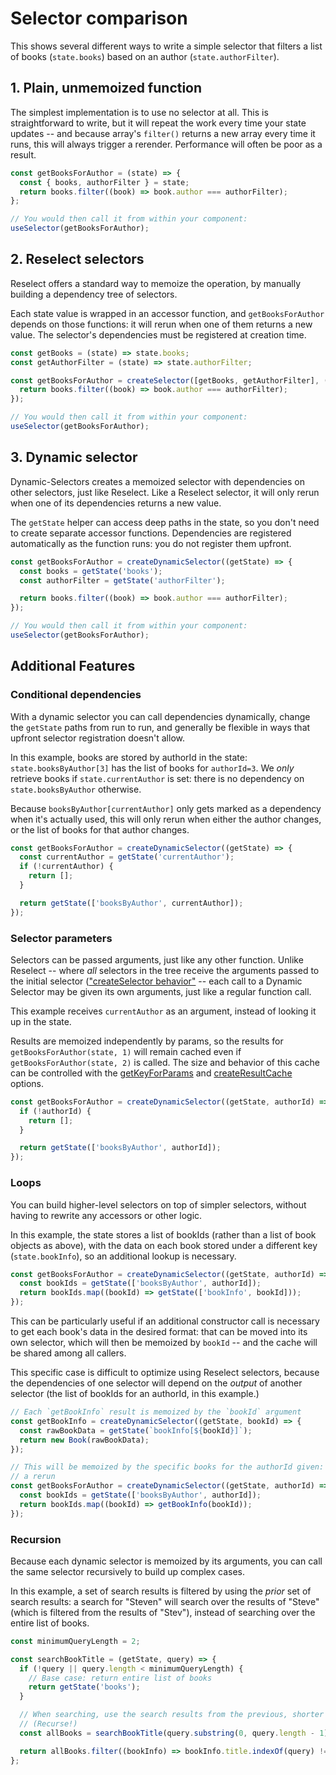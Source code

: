 # Selector comparison

This shows several different ways to write a simple selector that filters a list of books (`state.books`) based on
an author (`state.authorFilter`).

## 1. Plain, unmemoized function

The simplest implementation is to use no selector at all. This is straightforward to write, but it will repeat the work
every time your state updates -- and because array's `filter()` returns a new array every time it runs, this will always
trigger a rerender. Performance will often be poor as a result.

```javascript
const getBooksForAuthor = (state) => {
  const { books, authorFilter } = state;
  return books.filter((book) => book.author === authorFilter);
};

// You would then call it from within your component:
useSelector(getBooksForAuthor);
```

## 2. Reselect selectors

Reselect offers a standard way to memoize the operation, by manually building a dependency tree of selectors.

Each state value is wrapped in an accessor function, and `getBooksForAuthor` depends on those functions: it will rerun
when one of them returns a new value. The selector's dependencies must be registered at creation time.

```javascript
const getBooks = (state) => state.books;
const getAuthorFilter = (state) => state.authorFilter;

const getBooksForAuthor = createSelector([getBooks, getAuthorFilter], (books, authorFilter) => {
  return books.filter((book) => book.author === authorFilter);
});

// You would then call it from within your component:
useSelector(getBooksForAuthor);
```

## 3. Dynamic selector

Dynamic-Selectors creates a memoized selector with dependencies on other selectors, just like Reselect.
Like a Reselect selector, it will only rerun when one of its dependencies returns a new value.

The `getState` helper can access deep paths in the state, so you don't need to create separate accessor functions.
Dependencies are registered automatically as the function runs: you do not register them upfront.

```javascript
const getBooksForAuthor = createDynamicSelector((getState) => {
  const books = getState('books');
  const authorFilter = getState('authorFilter');

  return books.filter((book) => book.author === authorFilter);
});

// You would then call it from within your component:
useSelector(getBooksForAuthor);
```

## Additional Features

### Conditional dependencies

With a dynamic selector you can call dependencies dynamically, change the `getState` paths from run to run, and
generally be flexible in ways that upfront selector registration doesn't allow.

In this example, books are stored by authorId in the state: `state.booksByAuthor[3]` has the list of books for
`authorId=3`. We _only_ retrieve books if `state.currentAuthor` is set: there is no dependency on `state.booksByAuthor`
otherwise.

Because `booksByAuthor[currentAuthor]` only gets marked as a dependency when it's actually used, this will only rerun
when either the author changes, or the list of books for that author changes.

```javascript
const getBooksForAuthor = createDynamicSelector((getState) => {
  const currentAuthor = getState('currentAuthor');
  if (!currentAuthor) {
    return [];
  }

  return getState(['booksByAuthor', currentAuthor]);
});
```

### Selector parameters

Selectors can be passed arguments, just like any other function. Unlike Reselect -- where _all_ selectors in the tree
receive the arguments passed to the initial selector (["createSelector behavior"](https://redux.js.org/usage/deriving-data-selectors#createselector-behavior)
-- each call to a Dynamic Selector may be given its own arguments, just like a regular function call.

This example receives `currentAuthor` as an argument, instead of looking it up in the state.

Results are memoized independently by params, so the results for `getBooksForAuthor(state, 1)` will remain cached even
if `getBooksForAuthor(state, 2)` is called. The size and behavior of this cache can be controlled with the
[getKeyForParams](https://github.com/spautz/dynamic-selectors/tree/main/packages/core#getkeyforparams-functionparams-default-jsonstringify)
and
[createResultCache](https://github.com/spautz/dynamic-selectors/tree/main/packages/core#createresultcache-function-default-plain-object)
options.

```javascript
const getBooksForAuthor = createDynamicSelector((getState, authorId) => {
  if (!authorId) {
    return [];
  }

  return getState(['booksByAuthor', authorId]);
});
```

### Loops

You can build higher-level selectors on top of simpler selectors, without having to rewrite any accessors or other
logic.

In this example, the state stores a list of bookIds (rather than a list of book objects as above), with the data on each
book stored under a different key (`state.bookInfo`), so an additional lookup is necessary.

```javascript
const getBooksForAuthor = createDynamicSelector((getState, authorId) => {
  const bookIds = getState(['booksByAuthor', authorId]);
  return bookIds.map((bookId) => getState(['bookInfo', bookId]));
});
```

This can be particularly useful if an additional constructor call is necessary to get each book's data in the desired
format: that can be moved into its own selector, which will then be memoized by `bookId` -- and the cache will be shared
among all callers.

This specific case is difficult to optimize using Reselect selectors, because the dependencies of one selector will
depend on the _output_ of another selector (the list of bookIds for an authorId, in this example.)

```javascript
// Each `getBookInfo` result is memoized by the `bookId` argument
const getBookInfo = createDynamicSelector((getState, bookId) => {
  const rawBookData = getState(`bookInfo[${bookId}]`);
  return new Book(rawBookData);
});

// This will be memoized by the specific books for the authorId given: other changes in `booksByAuthor` will not trigger
// a rerun
const getBooksForAuthor = createDynamicSelector((getState, authorId) => {
  const bookIds = getState(['booksByAuthor', authorId]);
  return bookIds.map((bookId) => getBookInfo(bookId));
});
```

### Recursion

Because each dynamic selector is memoized by its arguments, you can call the same selector recursively to build up
complex cases.

In this example, a set of search results is filtered by using the _prior_ set of search results: a search for "Steven"
will search over the results of "Steve" (which is filtered from the results of "Stev"), instead of searching over the
entire list of books.

```javascript
const minimumQueryLength = 2;

const searchBookTitle = (getState, query) => {
  if (!query || query.length < minimumQueryLength) {
    // Base case: return entire list of books
    return getState('books');
  }

  // When searching, use the search results from the previous, shorter query
  // (Recurse!)
  const allBooks = searchBookTitle(query.substring(0, query.length - 1));

  return allBooks.filter((bookInfo) => bookInfo.title.indexOf(query) !== -1);
};
```
